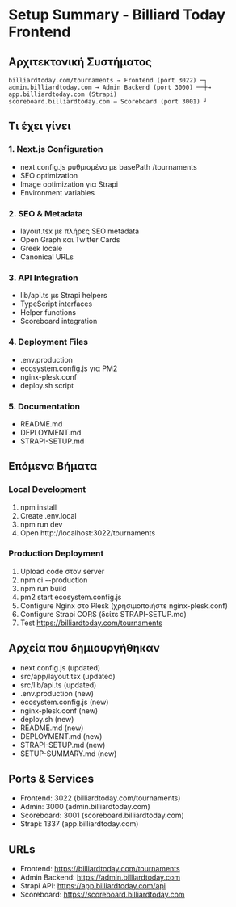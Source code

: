 # Setup Summary - Billiard Today Frontend

## Αρχιτεκτονική Συστήματος

```
billiardtoday.com/tournaments → Frontend (port 3022) ─┐
admin.billiardtoday.com → Admin Backend (port 3000) ──┼→ app.billiardtoday.com (Strapi)
scoreboard.billiardtoday.com → Scoreboard (port 3001) ┘
```

## Τι έχει γίνει

### 1. Next.js Configuration
- next.config.js ρυθμισμένο με basePath /tournaments
- SEO optimization
- Image optimization για Strapi
- Environment variables

### 2. SEO & Metadata
- layout.tsx με πλήρες SEO metadata
- Open Graph και Twitter Cards
- Greek locale
- Canonical URLs

### 3. API Integration
- lib/api.ts με Strapi helpers
- TypeScript interfaces
- Helper functions
- Scoreboard integration

### 4. Deployment Files
- .env.production
- ecosystem.config.js για PM2
- nginx-plesk.conf
- deploy.sh script

### 5. Documentation
- README.md
- DEPLOYMENT.md
- STRAPI-SETUP.md

## Επόμενα Βήματα

### Local Development

1. npm install
2. Create .env.local
3. npm run dev
4. Open http://localhost:3022/tournaments

### Production Deployment

1. Upload code στον server
2. npm ci --production
3. npm run build
4. pm2 start ecosystem.config.js
5. Configure Nginx στο Plesk (χρησιμοποιήστε nginx-plesk.conf)
6. Configure Strapi CORS (δείτε STRAPI-SETUP.md)
7. Test https://billiardtoday.com/tournaments

## Αρχεία που δημιουργήθηκαν

- next.config.js (updated)
- src/app/layout.tsx (updated)
- src/lib/api.ts (updated)
- .env.production (new)
- ecosystem.config.js (new)
- nginx-plesk.conf (new)
- deploy.sh (new)
- README.md (new)
- DEPLOYMENT.md (new)
- STRAPI-SETUP.md (new)
- SETUP-SUMMARY.md (new)

## Ports & Services

- Frontend: 3022 (billiardtoday.com/tournaments)
- Admin: 3000 (admin.billiardtoday.com)
- Scoreboard: 3001 (scoreboard.billiardtoday.com)
- Strapi: 1337 (app.billiardtoday.com)

## URLs

- Frontend: https://billiardtoday.com/tournaments
- Admin Backend: https://admin.billiardtoday.com
- Strapi API: https://app.billiardtoday.com/api
- Scoreboard: https://scoreboard.billiardtoday.com
